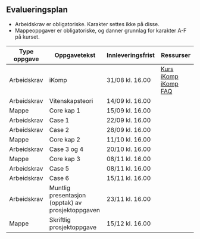 ## Evalueringsplan  

- Arbeidskrav er obligatoriske. Karakter settes ikke på disse.
- Mappeoppgaver er obligatoriske, og danner grunnlag for karakter A-F på kurset.  


| Type oppgave <img width=80/>   |  Oppgavetekst  <img width=300/>       | Innleveringsfrist <img width=80/> | Ressurser <img width=200/>  |
|----------------|----------------------------------------------------------------------|-----------|--------------------------------------|
|Arbeidskrav   | iKomp                        | 31/08 kl. 16.00       |<a href="https://result.uit.no/ikomp/" target="_blank">Kurs iKomp</a> <br> <a href="https://result.uit.no/ikomp/faq-no/" target="_blank">iKomp FAQ</a>    |
|Arbeidskrav   | Vitenskapsteori                        | 14/09 kl. 16.00       |    |
|Mappe   | Core kap 1                        | 15/09 kl. 16.00       |    |
|Arbeidskrav   | Case 1                        | 22/09 kl. 16.00       |    |
|Arbeidskrav   | Case 2                        | 28/09 kl. 16.00       |    |
|Mappe   | Core kap 2                        | 11/10 kl. 16.00       |    |
|Arbeidskrav   | Case 3 og 4                       | 20/10 kl. 16.00       |    |
|Mappe   | Core kap 3                        | 08/11 kl. 16.00       |    |
|Arbeidskrav   | Case 5                        | 08/11 kl. 16.00       |    |
|Arbeidskrav   | Case 6                        | 15/11 kl. 16.00       |    |
|Arbeidskrav    | Muntlig presentasjon (opptak) av prosjektoppgaven                        | 23/11 kl. 16.00       |    |
|Mappe   |Skriftlig prosjektoppgave                      | 15/12 kl. 16.00       |    |


